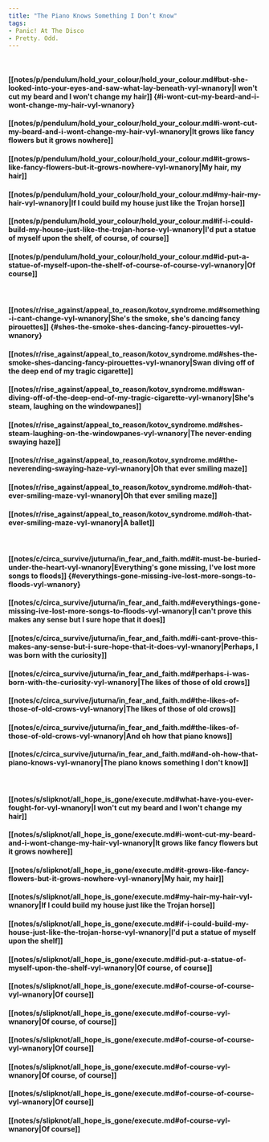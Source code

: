 ```yaml
---
title: "The Piano Knows Something I Don’t Know"
tags:
- Panic! At The Disco
- Pretty. Odd.
---
```

&nbsp;
#### [[notes/p/pendulum/hold_your_colour/hold_your_colour.md#but-she-looked-into-your-eyes-and-saw-what-lay-beneath-vyl-wnanory|I won't cut my beard and I won't change my hair]] {#i-wont-cut-my-beard-and-i-wont-change-my-hair-vyl-wnanory}
#### [[notes/p/pendulum/hold_your_colour/hold_your_colour.md#i-wont-cut-my-beard-and-i-wont-change-my-hair-vyl-wnanory|It grows like fancy flowers but it grows nowhere]]
#### [[notes/p/pendulum/hold_your_colour/hold_your_colour.md#it-grows-like-fancy-flowers-but-it-grows-nowhere-vyl-wnanory|My hair, my hair]]
#### [[notes/p/pendulum/hold_your_colour/hold_your_colour.md#my-hair-my-hair-vyl-wnanory|If I could build my house just like the Trojan horse]]
#### [[notes/p/pendulum/hold_your_colour/hold_your_colour.md#if-i-could-build-my-house-just-like-the-trojan-horse-vyl-wnanory|I'd put a statue of myself upon the shelf, of course, of course]]
#### [[notes/p/pendulum/hold_your_colour/hold_your_colour.md#id-put-a-statue-of-myself-upon-the-shelf-of-course-of-course-vyl-wnanory|Of course]]
&nbsp;
#### [[notes/r/rise_against/appeal_to_reason/kotov_syndrome.md#something-i-cant-change-vyl-wnanory|She's the smoke, she's dancing fancy pirouettes]] {#shes-the-smoke-shes-dancing-fancy-pirouettes-vyl-wnanory}
#### [[notes/r/rise_against/appeal_to_reason/kotov_syndrome.md#shes-the-smoke-shes-dancing-fancy-pirouettes-vyl-wnanory|Swan diving off of the deep end of my tragic cigarette]]
#### [[notes/r/rise_against/appeal_to_reason/kotov_syndrome.md#swan-diving-off-of-the-deep-end-of-my-tragic-cigarette-vyl-wnanory|She's steam, laughing on the windowpanes]]
#### [[notes/r/rise_against/appeal_to_reason/kotov_syndrome.md#shes-steam-laughing-on-the-windowpanes-vyl-wnanory|The never-ending swaying haze]]
#### [[notes/r/rise_against/appeal_to_reason/kotov_syndrome.md#the-neverending-swaying-haze-vyl-wnanory|Oh that ever smiling maze]]
#### [[notes/r/rise_against/appeal_to_reason/kotov_syndrome.md#oh-that-ever-smiling-maze-vyl-wnanory|Oh that ever smiling maze]]
#### [[notes/r/rise_against/appeal_to_reason/kotov_syndrome.md#oh-that-ever-smiling-maze-vyl-wnanory|A ballet]]
&nbsp;
#### [[notes/c/circa_survive/juturna/in_fear_and_faith.md#it-must-be-buried-under-the-heart-vyl-wnanory|Everything's gone missing, I've lost more songs to floods]] {#everythings-gone-missing-ive-lost-more-songs-to-floods-vyl-wnanory}
#### [[notes/c/circa_survive/juturna/in_fear_and_faith.md#everythings-gone-missing-ive-lost-more-songs-to-floods-vyl-wnanory|I can't prove this makes any sense but I sure hope that it does]]
#### [[notes/c/circa_survive/juturna/in_fear_and_faith.md#i-cant-prove-this-makes-any-sense-but-i-sure-hope-that-it-does-vyl-wnanory|Perhaps, I was born with the curiosity]]
#### [[notes/c/circa_survive/juturna/in_fear_and_faith.md#perhaps-i-was-born-with-the-curiosity-vyl-wnanory|The likes of those of old crows]]
#### [[notes/c/circa_survive/juturna/in_fear_and_faith.md#the-likes-of-those-of-old-crows-vyl-wnanory|The likes of those of old crows]]
#### [[notes/c/circa_survive/juturna/in_fear_and_faith.md#the-likes-of-those-of-old-crows-vyl-wnanory|And oh how that piano knows]]
#### [[notes/c/circa_survive/juturna/in_fear_and_faith.md#and-oh-how-that-piano-knows-vyl-wnanory|The piano knows something I don't know]]
&nbsp;
#### [[notes/s/slipknot/all_hope_is_gone/execute.md#what-have-you-ever-fought-for-vyl-wnanory|I won't cut my beard and I won't change my hair]]
#### [[notes/s/slipknot/all_hope_is_gone/execute.md#i-wont-cut-my-beard-and-i-wont-change-my-hair-vyl-wnanory|It grows like fancy flowers but it grows nowhere]]
#### [[notes/s/slipknot/all_hope_is_gone/execute.md#it-grows-like-fancy-flowers-but-it-grows-nowhere-vyl-wnanory|My hair, my hair]]
#### [[notes/s/slipknot/all_hope_is_gone/execute.md#my-hair-my-hair-vyl-wnanory|If I could build my house just like the Trojan horse]]
#### [[notes/s/slipknot/all_hope_is_gone/execute.md#if-i-could-build-my-house-just-like-the-trojan-horse-vyl-wnanory|I'd put a statue of myself upon the shelf]]
#### [[notes/s/slipknot/all_hope_is_gone/execute.md#id-put-a-statue-of-myself-upon-the-shelf-vyl-wnanory|Of course, of course]]
#### [[notes/s/slipknot/all_hope_is_gone/execute.md#of-course-of-course-vyl-wnanory|Of course]]
#### [[notes/s/slipknot/all_hope_is_gone/execute.md#of-course-vyl-wnanory|Of course, of course]]
#### [[notes/s/slipknot/all_hope_is_gone/execute.md#of-course-of-course-vyl-wnanory|Of course]]
#### [[notes/s/slipknot/all_hope_is_gone/execute.md#of-course-vyl-wnanory|Of course, of course]]
#### [[notes/s/slipknot/all_hope_is_gone/execute.md#of-course-of-course-vyl-wnanory|Of course]]
#### [[notes/s/slipknot/all_hope_is_gone/execute.md#of-course-vyl-wnanory|Of course]]
